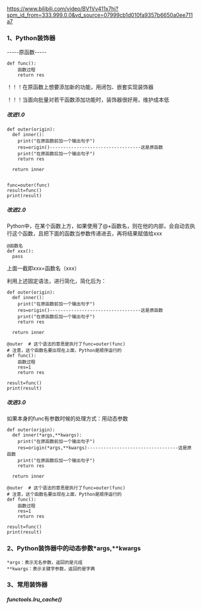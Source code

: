 https://www.bilibili.com/video/BV1Vv411x7hj?spm_id_from=333.999.0.0&vd_source=07999cb1d010fa9357b6650a0ee711a7

### 1、Python装饰器

-----原函数-----
```
def func():
    函数过程
    return res
```

！！！在原函数上想要添加新的功能，用闭包、嵌套实现装饰器

！！！当面向批量对若干函数添加功能时，装饰器很好用，维护成本低

##### 改进1.0
```
def outer(origin):
  def inner():
    print("在原函数前加一个输出句子")
    res=origin()----------------------------------这是原函数
    print("在原函数后加一个输出句子")
    return res
    
  return inner
  
  
func=outer(func)
result=func()
print(result)
```

##### 改进2.0

Python中，在某个函数上方，如果使用了@+函数名，则在他的内部，会自动去执行这个函数，且把下面的函数当参数传递进去，再将结果赋值给xxx

```
@函数名
def xxx():
  pass
```
上面一截即xxx=函数名（xxx）

利用上述固定语法，进行简化，简化后为：

```
def outer(origin):
  def inner():
    print("在原函数前加一个输出句子")
    res=origin()----------------------------------这是原函数
    print("在原函数后加一个输出句子")
    return res
    
  return inner

@outer  # 这个语法的意思是执行了func=outer(func)
# 注意，这个函数名要出现在上面，Python是顺序运行的
def func(): 
    函数过程
    res=1
    return res
    
result=func()
print(result)
```

##### 改进3.0

如果本身的func有参数时候的处理方式：用动态参数


```
def outer(origin):
  def inner(*args,**kwargs):
    print("在原函数前加一个输出句子")
    res=origin(*args,**kwargs)----------------------------------这是原函数
    print("在原函数后加一个输出句子")
    return res
    
  return inner

@outer  # 这个语法的意思是执行了func=outer(func)
# 注意，这个函数名要出现在上面，Python是顺序运行的
def func(): 
    函数过程
    res=1
    return res
    
result=func()
print(result)
```

### 2、Python装饰器中的动态参数*args,**kwargs

```
*args：表示无名参数，返回的是元组
**kwargs：表示关键字参数，返回的是字典
```

### 3、常用装饰器

##### functools.lru_cache()

